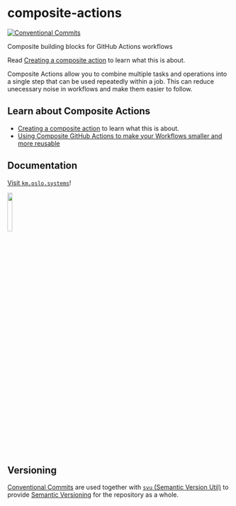 # composite-actions

[![Conventional Commits](https://img.shields.io/badge/Conventional%20Commits-1.0.0-%23FE5196?logo=conventionalcommits&logoColor=white)](https://conventionalcommits.org)

Composite building blocks for GitHub Actions workflows

Read [Creating a composite action](https://docs.github.com/en/actions/creating-actions/creating-a-composite-action) to learn what this is about.

Composite Actions allow you to combine multiple tasks and operations into a single step that can be used repeatedly within a job. This can reduce unecessary noise in workflows and make them easier to follow.

## Learn about Composite Actions

- [Creating a composite action](https://docs.github.com/en/actions/creating-actions/creating-a-composite-action) to learn what this is about.
- [Using Composite GitHub Actions to make your Workflows smaller and more reusable](https://wallis.dev/blog/composite-github-actions)

## Documentation

[Visit `km.oslo.systems`](https://km.oslo.systems/ci-cd.html)!

<a href="https://km.oslo.systems"><img src="https://user-images.githubusercontent.com/1691190/203021338-e37930c3-cb34-446d-add0-646f93b97924.svg" width=15% height=15%></a>

## Versioning

[Conventional Commits](https://www.conventionalcommits.org) are used together with [`svu` (Semantic Version Util)](https://github.com/caarlos0/svu) to provide [Semantic Versioning](https://semver.org/) for the repository as a whole.
